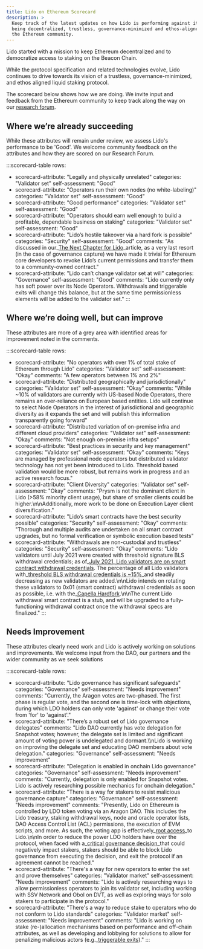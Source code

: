 ```yaml
---
title: Lido on Ethereum Scorecard
description: >
  Keep track of the latest updates on how Lido is performing against its goal of
  being decentralized, trustless, governance-minimized and ethos-aligned with
  the Ethereum community.
---
```

Lido started with a mission to keep Ethereum decentralized and to democratize access to staking on the Beacon Chain.

While the protocol specification and related technologies evolve, Lido continues to drive towards its vision of a trustless, governance-minimized, and ethos aligned liquid staking protocol.

The scorecard below shows how we are doing. We invite input and feedback from the Ethereum community to keep track along the way on our [research forum](https://research.lido.fi/).

## Where we’re already succeeding

While these attributes will remain under review, we assess Lido's performance to be 'Good'. We welcome community feedback on the attributes and how they are scored on our Research Forum.

:::scorecard-table
rows:
  - scorecard-attribute: "Legally and physically unrelated"
    categories: "Validator set"
    self-assessment: "Good"
  - scorecard-attribute: "Operators run their own nodes (no white-labeling)"
    categories: "Validator set"
    self-assessment: "Good"
  - scorecard-attribute: "Good performance"
    categories: "Validator set"
    self-assessment: "Good"
  - scorecard-attribute: "Operators should earn well enough to build a profitable, dependable business on staking"
    categories: "Validator set"
    self-assessment: "Good"
  - scorecard-attribute: "Lido’s hostile takeover via a hard fork is possible"
    categories: "Security"
    self-assessment: "Good"
    comments: "As discussed in our\_[The Next Chapter for Lido](https://blog.lido.fi/the-next-chapter-for-lido/)\_article, as a very last resort (in the case of governance capture) we have made it trivial for Ethereum core developers to revoke Lido’s current permissions and transfer them to a community-owned contract."
  - scorecard-attribute: "Lido can’t change validator set at will"
    categories: "Governance"
    self-assessment: "Good"
    comments: "Lido currently only has soft power over its Node Operators. Withdrawals and triggerable exits will change this balance, but at the same time permissionless elements will be added to the validator set."
:::

## Where we’re doing well, but can improve

These attributes are more of a grey area with identified areas for improvement noted in the comments.

:::scorecard-table
rows:
  - scorecard-attribute: "No operators with over 1% of total stake of Ethereum through Lido"
    categories: "Validator set"
    self-assessment: "Okay"
    comments: "A few operators between 1% and 2%"
  - scorecard-attribute: "Distributed geographically and jurisdictionally"
    categories: "Validator set"
    self-assessment: "Okay"
    comments: "While ~10% of validators are currently with US-based Node Operators, there remains an over-reliance on European based entities. Lido will continue to select Node Operators in the interest of jurisdictional and geographic diversity as it expands the set and will publish this information transparently going forward"
  - scorecard-attribute: "Distributed variation of on-premise infra and different cloud providers"
    categories: "Validator set"
    self-assessment: "Okay"
    comments: "Not enough on-premise infra setups"
  - scorecard-attribute: "Best practices in security and key management"
    categories: "Validator set"
    self-assessment: "Okay"
    comments: "Keys are managed by professional node operators but distributed validator technology has not yet been introduced to Lido. Threshold based validation would be more robust, but remains work in progress and an active research focus."
  - scorecard-attribute: "Client Diversity"
    categories: "Validator set"
    self-assessment: "Okay"
    comments: "Prysm is not the dominant client in Lido (>58% minority client usage), but share of smaller clients could be higher.\n\nAdditionally, more work to be done on Execution Layer client diversification."
  - scorecard-attribute: "Lido’s smart contracts have the best security possible"
    categories: "Security"
    self-assessment: "Okay"
    comments: "Thorough and multiple audits are undertaken on all smart contract upgrades, but no formal verification or symbolic execution based tests"
  - scorecard-attribute: "Withdrawals are non-custodial and trustless"
    categories: "Security"
    self-assessment: "Okay"
    comments: "Lido validators until July 2021 were created with threshold signature BLS withdrawal credentials; as of\_[July 2021, Lido validators are on smart contract withdrawal credentials](https://blog.lido.fi/withdrawal-credentials-in-lido/). The percentage of all Lido validators with\_[threshold BLS withdrawal credentials is ~15%](https://dune.com/queries/96764/193960)\_and steadily decreasing as new validators are added.\n\nLido intends on rotating these validators to 0x01 (smart contract) withdrawal credentials as soon as possible, i.e. with the\_[Capella Hardfork](https://github.com/ethereum/consensus-specs/blob/dev/specs/capella/beacon-chain.md).\n\nThe current Lido withdrawal smart contract is a stub, and will be upgraded to a fully-functioning withdrawal contract once the withdrawal specs are finalized."
:::

## Needs Improvement

These attributes clearly need work and Lido is actively working on solutions and improvements. We welcome input from the DAO, our partners and the wider community as we seek solutions

:::scorecard-table
rows:
  - scorecard-attribute: "Lido governance has significant safeguards"
    categories: "Governance"
    self-assessment: "Needs improvement"
    comments: "Currently, the Aragon votes are two-phased. The first phase is regular vote, and the second one is time-lock with objections, during which LDO holders can only vote 'against' or change their vote from 'for' to 'against'."
  - scorecard-attribute: "There’s a robust set of Lido governance delegates"
    comments: "Lido DAO currently has vote delegation for Snapshot votes; however, the delegate set is limited and significant amount of voting power is undelegated and dormant.\\\nLido is working on improving the delegate set and educating DAO members about vote delegation."
    categories: "Governance"
    self-assessment: "Needs improvement"
  - scorecard-attribute: "Delegation is enabled in onchain Lido governance"
    categories: "Governance"
    self-assessment: "Needs improvement"
    comments: "Currently, delegation is only enabled for Snapshot votes. Lido is actively researching possible mechanics for onchain delegation."
  - scorecard-attribute: "There is a way for stakers to resist malicious governance capture"
    categories: "Governance"
    self-assessment: "Needs improvement"
    comments: "Presently, Lido on Ethereum is controlled by LDO token voting via an Aragon DAO. This includes the Lido treasury, staking withdrawal keys, node and oracle operator lists, DAO Access Control List (ACL) permissions, the execution of EVM scripts, and more. As such, the voting app is effectively\_[root access](https://medium.com/block-science/dao-vulnerabilities-a-map-of-lido-governance-risks-opportunities-92bc6384ff68)\_to Lido.\n\nIn order to reduce the power LDO holders have over the protocol, when faced with a\_[critical governance decision](https://hackmd.io/@lido/BJKmFkM-i#Critical-governance-decisions)\_that could negatively impact stakers, stakers should be able to block Lido governance from executing the decision, and exit the protocol if an agreement cannot be reached."
  - scorecard-attribute: "There's a way for new operators to enter the set and prove themselves"
    categories: "Validator market"
    self-assessment: "Needs improvement"
    comments: "Lido is actively researching ways to allow permissionless operators to join its validator set, including working with SSV Network and Obol on DVT, as well as exploring ways for solo stakers to participate in the protocol."
  - scorecard-attribute: "There's a way to reduce stake to operators who do not conform to Lido standards"
    categories: "Validator market"
    self-assessment: "Needs improvement"
    comments: "Lido is working on stake (re-)allocation mechanisms based on performance and off-chain attributes, as well as developing and lobbying for solutions to allow for penalizing malicious actors (e.g.\_[triggerable exits](https://ethresear.ch/t/withdrawal-credentials-exits-based-on-a-generalized-message-bus/12516/1))."
:::
